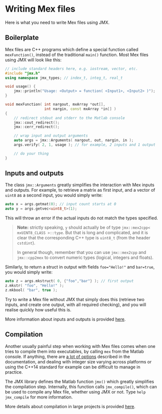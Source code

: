 
# Writing Mex files

Here is what you need to write Mex files using JMX.

## Boilerplate

Mex files are C++ programs which define a special function called `mexFunction()`, instead of the traditional `main()` function. Most Mex files using JMX will look like this:

```cpp
// include standard headers here, e.g. iostream, vector, etc.
#include "jmx.h"
using namespace jmx_types; // index_t, integ_t, real_t

void usage() {
    jmx::println("Usage: <Output> = function( <Input1>, <Input2> )");
}

void mexFunction( int nargout, mxArray *out[],
                  int nargin, const mxArray *in[] ) 
{
    // redirect stdout and stderr to the Matlab console
    jmx::cout_redirect();
    jmx::cerr_redirect();

    // wrap input and output arguments
    auto args = jmx::Arguments( nargout, out, nargin, in );
    args.verify( 2, 1, usage ); // for example, 2 inputs and 1 output

    // do your thing
}
```

## Inputs and outputs

The class `jmx::Arguments` greatly simplifies the interaction with Mex inputs and outputs. For example, to retrieve a matrix as first input, and a vector of `uint8` as a second input, you would simply write:
```cpp
auto x = args.getmat(0); // input count starts at 0
auto y = args.getvec<uint8_t>(1);
```

This will throw an error if the actual inputs do not match the types specified.

> **Note:** strictly speaking, `y` should actually be of type `jmx::mex2cpp< mxUINT8_CLASS >::type`. 
> But that is long and complicated, and it is clear that the corresponding C++ type is `uint8_t` (from the header `cstdint`).
>
> In general though, remember that you can use `jmx::mex2cpp` and `jmx::cpp2mex` to convert numeric types (logical, integers and floats).

Similarly, to return a struct in output with fields `foo="Hello!"` and `bar=true`, you would simply write:
```cpp
auto z = args.mkstruct( 0, {"foo","bar"} ); // first output
z.mkstr( "foo", "Hello!" );
z.mkbool( "bar", true );
```

Try to write a Mex file without JMX that simply does this (retrieve two inputs, and create one output, with all required checking), and you will realise quickly how useful this is.

More information about inputs and outputs is provided [here](jmx/basic/io).

## Compilation

Another usually painful step when working with Mex files comes when one tries to compile them into executables, by calling `mex` from the Matlab console. If anything, there are [a lot of options](https://uk.mathworks.com/help/matlab/ref/mex.html) described in the documentation, and dealing with integer size varying across platforms or using the C++14 standard for example can be difficult to manage in practice.

The JMX library defines the Matlab function `jmx()` which greatly simplifies the compilation step. Internally, this function calls `jmx_compile()`, which can be used to compile any Mex file, whether using JMX or not. Type `help jmx_compile` for more information. 

More details about compilation in large projects is provided [here](jmx/more/project).
